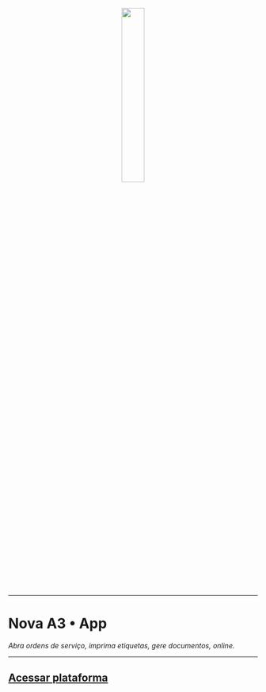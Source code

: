 <p align="center">
  <img
    src="https://app.novaa3.com.br/static/media/novaa3LogoDark.75d21f16.svg"
    width="30%"
  />
</p>

---

# Nova A3 • App

_Abra ordens de serviço, imprima etiquetas, gere documentos, online._

---

## [Acessar plataforma](https://app.novaa3.com.br/)
